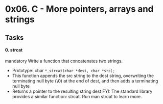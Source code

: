 # 0x06. C - More pointers, arrays and strings

## Tasks
#### 0. strcat
mandatory
Write a function that concatenates two strings.

- Prototype: char `*_strcat(char *dest, char *src);`
- This function appends the src string to the dest string, overwriting the terminating null byte (\0) at the end of dest, and then adds a terminating null byte
- Returns a pointer to the resulting string dest
FYI: The standard library provides a similar function: strcat. Run man strcat to learn more.
